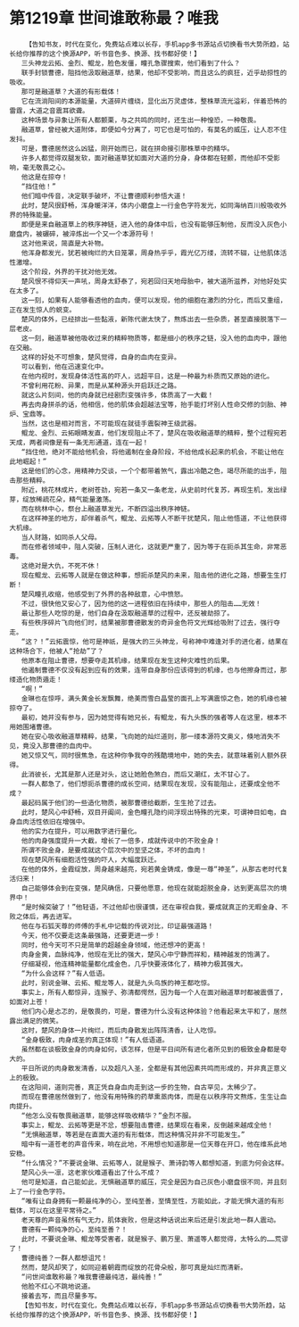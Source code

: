 # 第1219章 世间谁敢称最？唯我
        【告知书友，时代在变化，免费站点难以长存，手机app多书源站点切换看书大势所趋，站长给你推荐的这个换源APP，听书音色多、换源、找书都好使！】
       三头神龙云拓、金烈、鲲龙，脸色发僵，瞳孔急骤搜索，他们看到了什么？
       联手封锁曹德，阻挡他汲取融道草，结果，他却不受影响，而且这么的疯狂，近乎劫掠性的吸收。
       那可是融道草？大道的有形载体！
       它在流淌阳间的本源能量，大道碎片缠绕，显化出万灵虚体，整株草流光溢彩，伴着恐怖的雷霆，大道之音震耳欲聋。
       这种场景与异象让所有人都颤栗，与之共鸣的同时，还生出一种惶恐，一种敬畏。
       融道草，曾经被大道附体，即便如今分离了，可它也是可怕的，有莫名的威压，让人忍不住发抖。
       可是，曹德居然这么凶猛，刚开始而已，就在拼命接引那株草中的精华。
       许多人都觉得双腿发软，面对融道草犹如面对大道的分身，身体都在轻颤，而他却不受影响，毫无敬畏之心。
       他这是在掠夺！
       “挡住他！”
       他们暗中传音，决定联手破坏，不让曹德顺利参悟大道！
       此时，楚风很舒畅，浑身暖洋洋，体内小磨盘上一行金色字符发光，如同海纳百川般吸收外界的特殊能量。
       即便是来自融道草上的秩序神链，进入他的身体中后，也没有能够压制他，反而没入灰色小磨盘内，被碾碎，被淬炼出一个又一个本源符号！
       这对他来说，简直是大补物。
       他浑身都发光，犹若被绚烂的大日笼罩，周身热乎乎，霞光亿万缕，流转不辍，让他肌体活性激增。
       这个阶段，外界的干扰对他无效。
       楚风恨不得仰天一声吼，周身太舒泰了，宛若回归天地母胎中，被大道所滋养，对他好处实在太多了。
       这一刻，如果有人能够看透他的血肉，便可以发现，他的细胞在激烈的分化，而后又重组，正在发生惊人的蜕变。
       楚风的体外，已经排出一些黏液，新陈代谢太快了，熬炼出去一些杂质，甚至直接脱落下一层老皮。
       这一刻，融道草被他吸收过来的精粹物质等，都是细小的秩序之链，没入他的血肉中，跟他在交融。
       这样的好处不可想象，楚风觉得，自身的血肉在变异。
       可以看到，他在迅速变化中。
       在他内视时，发现身体活性高的吓人，远超平日，这是一种最为朴质而又原始的进化。
       不曾利用花粉、异果，而是从某种源头开启跃迁之路。
       就这么片刻间，他的肉身就已经剧烈变强许多，体质高了一大截！
       再去肉身拼杀的话，他相信，他的肌体会超越法宝等，抬手能打坏别人性命交修的剑胎、神炉、宝鼎等。
       当然，这也是相对而言，不可能现在就徒手震裂神王级武器。
       鲲龙、金烈、云拓眼睛发直，他们发现阻止不了，楚风在吸收融道草的精粹，整个过程宛若天成，两者间像是有一条无形通道，连在一起！
       “挡住他，绝对不能给他机会，将他遏制在金身阶段，不给他成长起来的机会，不能让他在此地崛起！”
       这是他们的心念，用精神力交谈，一个个都带着煞气，露出冷酷之色，竭尽所能的出手，阻击那些精粹。
       附近，桃花林成片，老树苍劲，宛若一条又一条老龙，从史前时代复苏，再现生机，发出绿芽，绽放稀疏花朵，精气能量激荡。
       而在桃林中心，祭台上融道草发光，不断四溢出秩序神链。
       在这样神圣的地方，却伴着杀气，鲲龙、云拓等人不断干扰楚风，阻止他悟道，不让他获得大机缘。
       当人财路，如同杀人父母。
       而在修者领域中，阻人突破，压制人进化，这就更严重了，因为等于在扼杀其生命，非常恶毒。
       这绝对是大仇，不死不休！
       现在鲲龙、云拓等人就是在做这种事，想扼杀楚风的未来，阻击他的进化之路，想要生生打断！
       楚风瞳孔收缩，他感受到了外界的各种敌意，心中愤怒。
       不过，很快他又安心了，因为他的这一进程依旧在持续中，那些人的阻击……无效！
       最让那些人吃惊的是，他们自身在汲取融道草的过程中，还反被劫掠了。
       有些秩序碎片飞向他们时，结果被那曹德散发的奇异金色符文光辉给吸附了过去，强行夺走。
       “这？！”云拓震惊，他可是神祇，是强大的三头神龙，号称神中难逢对手的进化者，结果在这种场合下，他被人“抢劫”了？
       他原本在阻止曹德，想要夺走其机缘，结果现在发生这种灾难性的后果。
       他遏制曹德不仅没有起到应有的效果，连带自身那份应该得到的机缘，也与他擦身而过，那缕造化物质遁走！
       “啊！”
       金琳也在惊呼，满头黄金长发飘舞，绝美而雪白晶莹的面孔上写满震惊之色，她的机缘也被掠夺了。
       最初，她并没有参与，因为她觉得有她兄长，有鲲龙，有九头族的强者等人在这里，根本不用她围堵曹德。
       她在安心吸收融道草精粹，结果，飞向她的灿烂道则，那一缕本源符文奥义，倏地消失不见，竟没入那曹德的血肉中。
       她又惊又气，同时很焦急，在这种你争我夺的残酷境地中，她的失去，就意味着别人额外获得。
       此消彼长，尤其是那人还是对头，这让她脸色煞白，而后又潮红，太不甘心了。
       一群人都急了，他们想扼杀曹德的成长空间，结果现在发现，没有能阻止，还要成全他不成？
       最起码属于他们的一些造化物质，被那曹德给截断，生生抢了过去。
       此时，楚风心中舒畅，双目开阖间，金色瞳孔隐约间浮现出特殊的光束，可谓神目如电，自身血肉活性依旧在增强中。
       他的实力在提升，可以用数字进行量化。
       他的肉身强度提升一大截，增长了一倍多，成就传说中的不败金身！
       所谓不败金身，是要成就这个层次中的至坚之体，不坏的血肉！
       现在楚风所有细胞活性强的吓人，大幅度跃迁。
       在他的体外，金霞绽放，周身越来越亮，宛若黄金铸成，像是一尊“神圣”，从那古老时代复活归来！
       自己能够体会到在变强，楚风确信，只要他愿意，他现在就能超脱金身，达到更高层次的境界中！
       “是时候突破了！”他轻语，不过他却也很谨慎，还在审视自我，要成就真正的无暇金身、不败之体后，再去进军。
       他在与石狐天尊的师傅的手札中记载的传说对比，印证最强道路！
       今天，他不仅要走这条最强路，还要更进一步！
       同时，他今天可不只是简单的超越金身领域，他还想冲的更高！
       肉身金黄，血脉纯净，他现在无比的强大，楚风心中宁静而祥和，精神越发的饱满了。
       仔细凝视，他连精神能量都化成金色，几乎快要液体化了，精神力极其强大。
       “为什么会这样？”有人低语。
       此时，别说金琳、云拓、鲲龙等人，就是九头鸟族的神王都吃惊。
       事实上，所有人都惊异，连猴子、弥清都愕然，因为每一个人在面对融道草时都被震慑了，如面对上苍！
       他们内心是忐忑的，是敬畏的，可是，曹德为什么没有这种体验？他看起来太平和了，居然露出满足的微笑。
       这时，楚风的身体一片绚烂，而后肉身散发出阵阵清香，让人吃惊。
       “金身极致，肉身成圣的真正体现！”有人低语道。
       虽然都在谈极致金身的肉身如何，该怎样，但是平日间所有进化者所见到的极致金身都是夸大的。
       平日所说的肉身散发清香，以及超凡入圣，全都是有其他因素共鸣而形成的，并非真正意义上的极致。
       在这阳间，道则完善，真正凭自身血肉走到这一步的生物，自古罕见，太稀少了。
       而现在曹德居然做到了，他没有用特殊的药草熏蒸肉体，而是在以秩序符文熬炼，生生让血肉提升。
       “他怎么没有敬畏融道草，能够这样吸收精华？”金烈不服。
       事实上，鲲龙、云拓等更是不忿，想要阻击曹德，结果现在看来，反倒越来越成全他！
       “无惧融道草，等若是在直面大道的有形载体，而这种情况并非不可能发生。”
       暗中有一道苍老的声音传来，响在此地，不用想也知道那是一位天尊在开口，他在维系此地安稳。
       “什么情况？”不要说金琳、云拓等人，就是猴子、萧诗韵等人都想知道，到底为何会这样。
       楚风心头一凛，这老家伙难道看出了什么不成？
       他可是知道，自己能如此，无惧融道草的威压，完全是因为自己灰色小磨盘很不同，并且刻上了一行金色字符。
       “唯有让自身拥有一颗最纯净的心，至纯至善，至情至性，方能如此，才能无惧大道的有形载体，可以在这里平常待之。”
       老天尊的声音虽然有气无力，肌体衰败，但是这种话说出来后还是引发此地一群人震动。
       曹德有一颗纯净的心，至纯至善？！
       此时，不要说金琳、鲲龙等受害者，就是猴子、鹏万里、萧遥等人都觉得，太特么的……荒谬了！
       曹德纯善？一群人都想诅咒！
       然而，楚风却笑了，如同迎着朝霞而绽放的花骨朵般，那可真是灿烂而清新。
       “问世间谁敢称最？唯我曹德最纯洁，最纯善！”
       他脸不红心不跳地说道。
       接着去写，而且尽量多写。
       【告知书友，时代在变化，免费站点难以长存，手机app多书源站点切换看书大势所趋，站长给你推荐的这个换源APP，听书音色多、换源、找书都好使！】